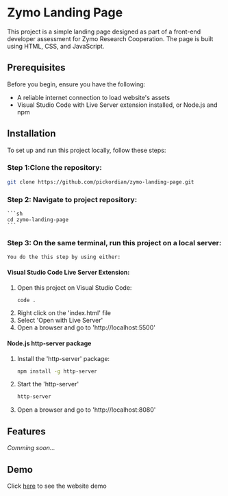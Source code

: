 # Zymo Landing Page

This project is a simple landing page designed as part of a front-end developer assessment for Zymo Research Cooperation. The page is built using HTML, CSS, and JavaScript.

## Prerequisites

Before you begin, ensure you have the following:

- A reliable internet connection to load website's assets
- Visual Studio Code with Live Server extension installed,
  or Node.js and npm

## Installation

To set up and run this project locally, follow these steps:

### Step 1:Clone the repository:

```sh
git clone https://github.com/pickordian/zymo-landing-page.git
```

### Step 2: Navigate to project repository:

    ```sh
    cd zymo-landing-page
    ```

### Step 3: On the same terminal, run this project on a local server:

    You do the this step by using either:

#### Visual Studio Code Live Server Extension:
1. Open this project on Visual Studio Code:
    ```sh
    code . 
    ```
2. Right click on the 'index.html' file
3. Select 'Open with Live Server'
4. Open a browser and go to 'http://localhost:5500'

#### Node.js http-server package
1. Install the 'http-server' package:
    ```sh
    npm install -g http-server
    ```
2. Start the 'http-server'
    ```sh
    http-server
    ```
3. Open a browser and go to 'http://localhost:8080'

## Features

_Comming soon..._

## Demo

Click <a href="https://pickordian.github.io/zymo-landing-page" target="_blank">here</a> to see the website demo
